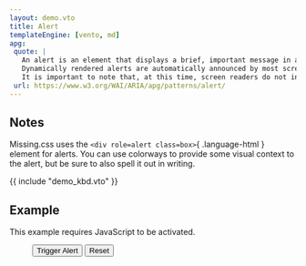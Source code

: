 ```yaml
---
layout: demo.vto
title: Alert
templateEngine: [vento, md]
apg:
 quote: |
   An alert is an element that displays a brief, important message in a way that attracts the user's attention without interrupting the user's task.
   Dynamically rendered alerts are automatically announced by most screen readers, and in some operating systems, they may trigger an alert sound.
   It is important to note that, at this time, screen readers do not inform users of alerts that are present on the page before page load completes.
 url: https://www.w3.org/WAI/ARIA/apg/patterns/alert/
---
```



## Notes

Missing.css uses the `<div role=alert class=box>`{ .language-html } element for alerts.
You can use colorways to provide some visual context to the alert, but be sure to also spell it out in writing.


{{ include "demo_kbd.vto" }}


## Example

<noscript>

This example requires JavaScript to be activated.

</noscript>

<figure>
  <style>[role=alert]:empty { display: none; }</style>
  <script>
    function showAlert() {
      document.getElementById('alert').innerHTML = document.getElementById('alert-template').innerHTML
    }
    function resetAlert() {
      document.getElementById('alert').innerHTML = ""
    }
  </script>
  <script type=text/template id=alert-template>
    <p>
      <strong>Warning</strong>:
      If you're putting something in a box, make sure to clarify why it is in a box in some other way.
      For example, this box has "Warning" in bold, in addition to being yellow.
      This makes your page clearer and prevents accessibility failures.
    </p>
  </script>

  <button onclick="showAlert()">Trigger Alert</button>
  <button onclick="resetAlert()">Reset</button>
  <div id=alert role=alert class="warn box"></div>
</figure>
